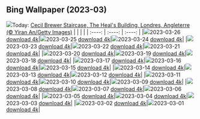 ## Bing Wallpaper (2023-03)
![](https://global.bing.com/th?id=OHR.CecilBrewerStaircase_FR-CA3138775982_UHD.jpg&w=1000)Today: [Cecil Brewer Staircase, The Heal's Building, Londres, Angleterre (© Yiran An/Getty Images)](https://global.bing.com/th?id=OHR.CecilBrewerStaircase_FR-CA3138775982_UHD.jpg)
|      |      |      |
| :----: | :----: | :----: |
|![](https://global.bing.com/th?id=OHR.CecilBrewerStaircase_FR-CA3138775982_UHD.jpg&pid=hp&w=384&h=216&rs=1&c=4)2023-03-26 [download 4k](https://global.bing.com/th?id=OHR.CecilBrewerStaircase_FR-CA3138775982_UHD.jpg)|![](https://global.bing.com/th?id=OHR.WildGarlic_FR-CA8855907889_UHD.jpg&pid=hp&w=384&h=216&rs=1&c=4)2023-03-25 [download 4k](https://global.bing.com/th?id=OHR.WildGarlic_FR-CA8855907889_UHD.jpg)|![](https://global.bing.com/th?id=OHR.CloudsPatagonia_FR-CA5892975084_UHD.jpg&pid=hp&w=384&h=216&rs=1&c=4)2023-03-24 [download 4k](https://global.bing.com/th?id=OHR.CloudsPatagonia_FR-CA5892975084_UHD.jpg)|
|![](https://global.bing.com/th?id=OHR.LakePowellAerial_FR-CA5764308141_UHD.jpg&pid=hp&w=384&h=216&rs=1&c=4)2023-03-23 [download 4k](https://global.bing.com/th?id=OHR.LakePowellAerial_FR-CA5764308141_UHD.jpg)|![](https://global.bing.com/th?id=OHR.ColourDay_FR-CA5073432555_UHD.jpg&pid=hp&w=384&h=216&rs=1&c=4)2023-03-22 [download 4k](https://global.bing.com/th?id=OHR.ColourDay_FR-CA5073432555_UHD.jpg)|![](https://global.bing.com/th?id=OHR.PurpleCrocus_FR-CA4529352520_UHD.jpg&pid=hp&w=384&h=216&rs=1&c=4)2023-03-21 [download 4k](https://global.bing.com/th?id=OHR.PurpleCrocus_FR-CA4529352520_UHD.jpg)|
|![](https://global.bing.com/th?id=OHR.MilkyWayTwoJackLake_FR-CA4408551942_UHD.jpg&pid=hp&w=384&h=216&rs=1&c=4)2023-03-20 [download 4k](https://global.bing.com/th?id=OHR.MilkyWayTwoJackLake_FR-CA4408551942_UHD.jpg)|![](https://global.bing.com/th?id=OHR.MarsTars_FR-CA3966128142_UHD.jpg&pid=hp&w=384&h=216&rs=1&c=4)2023-03-19 [download 4k](https://global.bing.com/th?id=OHR.MarsTars_FR-CA3966128142_UHD.jpg)|![](https://global.bing.com/th?id=OHR.BallyvooneyCove_FR-CA3399864714_UHD.jpg&pid=hp&w=384&h=216&rs=1&c=4)2023-03-18 [download 4k](https://global.bing.com/th?id=OHR.BallyvooneyCove_FR-CA3399864714_UHD.jpg)|
|![](https://global.bing.com/th?id=OHR.ChengduPanda_FR-CA3300027296_UHD.jpg&pid=hp&w=384&h=216&rs=1&c=4)2023-03-17 [download 4k](https://global.bing.com/th?id=OHR.ChengduPanda_FR-CA3300027296_UHD.jpg)|![](https://global.bing.com/th?id=OHR.AgueroSpain_FR-CA2632431961_UHD.jpg&pid=hp&w=384&h=216&rs=1&c=4)2023-03-16 [download 4k](https://global.bing.com/th?id=OHR.AgueroSpain_FR-CA2632431961_UHD.jpg)|![](https://global.bing.com/th?id=OHR.CyprusMaze_FR-CA2743924263_UHD.jpg&pid=hp&w=384&h=216&rs=1&c=4)2023-03-15 [download 4k](https://global.bing.com/th?id=OHR.CyprusMaze_FR-CA2743924263_UHD.jpg)|
|![](https://global.bing.com/th?id=OHR.CommonwealthDay_FR-CA2539705742_UHD.jpg&pid=hp&w=384&h=216&rs=1&c=4)2023-03-14 [download 4k](https://global.bing.com/th?id=OHR.CommonwealthDay_FR-CA2539705742_UHD.jpg)|![](https://global.bing.com/th?id=OHR.TheaterRomania_FR-CA2296762347_UHD.jpg&pid=hp&w=384&h=216&rs=1&c=4)2023-03-13 [download 4k](https://global.bing.com/th?id=OHR.TheaterRomania_FR-CA2296762347_UHD.jpg)|![](https://global.bing.com/th?id=OHR.LongWharf_FR-CA2121385654_UHD.jpg&pid=hp&w=384&h=216&rs=1&c=4)2023-03-12 [download 4k](https://global.bing.com/th?id=OHR.LongWharf_FR-CA2121385654_UHD.jpg)|
|![](https://global.bing.com/th?id=OHR.EdaleValley_FR-CA2006799799_UHD.jpg&pid=hp&w=384&h=216&rs=1&c=4)2023-03-11 [download 4k](https://global.bing.com/th?id=OHR.EdaleValley_FR-CA2006799799_UHD.jpg)|![](https://global.bing.com/th?id=OHR.WaimeaRainbow_FR-CA4817200543_UHD.jpg&pid=hp&w=384&h=216&rs=1&c=4)2023-03-10 [download 4k](https://global.bing.com/th?id=OHR.WaimeaRainbow_FR-CA4817200543_UHD.jpg)|![](https://global.bing.com/th?id=OHR.IntlWomensDayChange_FR-CA4461120605_UHD.jpg&pid=hp&w=384&h=216&rs=1&c=4)2023-03-09 [download 4k](https://global.bing.com/th?id=OHR.IntlWomensDayChange_FR-CA4461120605_UHD.jpg)|
|![](https://global.bing.com/th?id=OHR.ValleyForge_FR-CA2747000916_UHD.jpg&pid=hp&w=384&h=216&rs=1&c=4)2023-03-08 [download 4k](https://global.bing.com/th?id=OHR.ValleyForge_FR-CA2747000916_UHD.jpg)|![](https://global.bing.com/th?id=OHR.IcelandHorses_FR-CA3683523547_UHD.jpg&pid=hp&w=384&h=216&rs=1&c=4)2023-03-07 [download 4k](https://global.bing.com/th?id=OHR.IcelandHorses_FR-CA3683523547_UHD.jpg)|![](https://global.bing.com/th?id=OHR.BarnOwlWinter_FR-CA2557954798_UHD.jpg&pid=hp&w=384&h=216&rs=1&c=4)2023-03-06 [download 4k](https://global.bing.com/th?id=OHR.BarnOwlWinter_FR-CA2557954798_UHD.jpg)|
|![](https://global.bing.com/th?id=OHR.PicoVolcano_FR-CA2202227374_UHD.jpg&pid=hp&w=384&h=216&rs=1&c=4)2023-03-05 [download 4k](https://global.bing.com/th?id=OHR.PicoVolcano_FR-CA2202227374_UHD.jpg)|![](https://global.bing.com/th?id=OHR.OrcaNorway_FR-CA1942018184_UHD.jpg&pid=hp&w=384&h=216&rs=1&c=4)2023-03-04 [download 4k](https://global.bing.com/th?id=OHR.OrcaNorway_FR-CA1942018184_UHD.jpg)|![](https://global.bing.com/th?id=OHR.NegratinSpain_FR-CA1387071804_UHD.jpg&pid=hp&w=384&h=216&rs=1&c=4)2023-03-03 [download 4k](https://global.bing.com/th?id=OHR.NegratinSpain_FR-CA1387071804_UHD.jpg)|
|![](https://global.bing.com/th?id=OHR.BridalVeilFalls_FR-CA0161127598_UHD.jpg&pid=hp&w=384&h=216&rs=1&c=4)2023-03-02 [download 4k](https://global.bing.com/th?id=OHR.BridalVeilFalls_FR-CA0161127598_UHD.jpg)|![](https://global.bing.com/th?id=OHR.AtraniAmalfi_FR-CA9061853835_UHD.jpg&pid=hp&w=384&h=216&rs=1&c=4)2023-03-01 [download 4k](https://global.bing.com/th?id=OHR.AtraniAmalfi_FR-CA9061853835_UHD.jpg)|